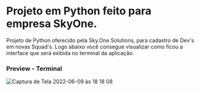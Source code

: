 # Projeto em Python feito para empresa SkyOne.
Projeto de Python oferecido pela Sky.One Solutions, para cadastro de Dev's em novas Squad's. Logo abaixo você consegue visualizar como ficou a interface que será exibida no terminal da aplicação.

### Preview - Terminal

![Captura de Tela 2022-06-09 às 18 18 08](https://user-images.githubusercontent.com/61170444/172946197-8a700a25-7e30-4fa0-bfa8-439e258a57a9.png)


